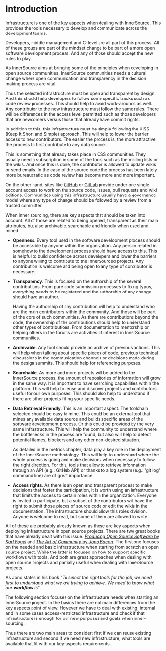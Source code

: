 # Introduction

Infrastructure is one of the key aspects when dealing with InnerSource.
This provides the tools necessary to develop and communicate across
the development teams.

Developers, middle management and C-level are all part of this process.
All of these groups are part of the mindset change to be part of a more open
software development process. And any of those should accept the new rules to play.

As InnerSource aims at bringing some of the principles when developing
in open source communities, InnerSource communities needs a cultural
change where open communication and transparency in the decision making
process are vital.

Thus the selected infrastructure must be open and transparent by design.
And this should help developers to follow some specific tracks such as
code review processes. This should help to avoid work-arounds as well.
Any contributor to the new infrastructure must follow the same rules.
There will be differences in the access level permitted such as
those developers that are newcomers versus those that already have
commit rights.

In addition to this, this infrastructure must be simple following the
KISS (Keep It Short and Simple) approach. This will help to lower the
barrier access to new contributors. The easier the process is,
the more attractive the process to first contribute to any data source.

This is something that already takes place in OSS communities. They
usually need a subscription in some of the tools such as
the mailing lists or the wikis. And once this is done, the contributor
is allowed to update wikis or send emails. In the case of the source code
the process has been lately more bureaucratic as code review has
become more and more important.

On the other hand, sites like [GitHub](https://github.com) or [GitLab](https://gitlab.com)
provide under one single account access to work on the source code, issues, pull requests
and wiki editions. Communities using this infrastructure usually have a
governance model where any type of change should be followed by a review
from a trusted committer.

When inner sourcing, there are key aspects that should be taken into
account. All of those are related to being opened, transparent as their
main attributes, but also archivable, searchable and friendly when used
and mined.

* **Openness**. Every tool used in the software development process should be
  accessible by anyone within the organization. Any person related in somehow
  to the development process should have access to this. This is helpful to
  build confidence across developers and lower the barriers to anyone willing
  to contribute to the InnerSourced projects. Any contribution is welcome and
  being open to any type of contributor is necessary.

* **Transparency**. This is focused on the authorship of the several contributions.
  From pure code submission processes to fixing typos, everything needs to
  be registered and the authorship of any change should have an author.

  Having the authorship of any contribution will help to understand who are the
  main contributors within the community. And those will be part of the core of
  such communities. As there are contributions beyond the code, the ownership of
  the contributions should help to understand other types of contributions. From
  documentation to mentorship or helping others in the forums are activities of
  interest in InnerSource communities.

* **Archivable**. Any tool should provide an archive of previous actions. This will
  help when talking about specific pieces of code, previous technical discussions
  in the communication channels or decisions made during the design summits. This
  should help for referencing purposes.

* **Searchable**. As more and more projects will be added to the InnerSource process,
  the amount of repositories of information will grow in the same way. It is
  important to have searching capabilities within the platform. This will help
  to reuse and discover projects and contributors useful for our own purposes.
  This should also help to understand if there are other projects filling
  your specific needs.

* **Data Retrieval Friendly**. This is an important aspect. The toolchain selected should
  be easy to mine. This could be an external tool that mines any
  available data source and builds specific areas of the software development
  process. Or this could be provided by the very same infrastructure.
  This will help the community to understand where the bottlenecks in the process
  are found, but also will help to detect potential flames, blockers and
  any other non-desired situation.

  As detailed in the metrics chapter, data play a key
  role in the deployment of the InnerSource methodology. This will help
  to understand where the whole process is going and make decisions when
  necessary to follow the right direction. For this, tools that allow
  to retrieve information through an API (e.g.: GitHub API) or thanks to
  a log system (e.g.: 'git log' command line) are of great importance.

* **Access rights**. As there is an open and transparent process to make decisions
  that foster the participation, it is worth using an infrastructure that
  limits the access to certain roles within the organization. Everyone is
  invited to participate, but a subset of the contributors will have the right
  to submit those pieces of source code or edit the wikis in the documentation.
  The infrastructure should allow this roles division. Anyone is welcome to read,
  but some of them are allowed to write.


All of these are probably already known as those are key aspects when deploying
infrastructure in open source projects. There are two great books that have already
dealt with this issue. [_Producing Open Source Software_ by _Karl Fogel_](http://producingoss.com/)
and [_The Art of Community_ by _Jono Bacon_](http://www.artofcommunityonline.org/).
The first one focuses on the needed and
basic infrastructure when starting from scratch an open source project. While
the latter is focused on how to support specific workflows with tools. And
both are great approaches when dealing with open source projects and partially
useful when dealing with InnerSource projects.

As Jono states in his book "_To select the right tools for the job, we need
first to understand what we are trying to achieve. We need to know what our
**workflow** is_".

The following section focuses on the infrastructure needs when starting an
InnerSource project. In the basics there are not main differences from the
key aspects point of view. However we have to deal with existing, internal
and in some cases access-restricted infrastructure and check if that infrastructure is enough
for our new purposes and goals when inner-sourcing.

Thus there are two main areas to consider: first if we can reuse existing
infrastructure and second if we need new infrastructure, what tools
are available that fit with our key-aspects requirements.
